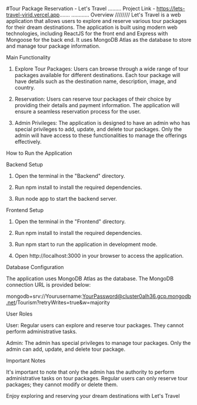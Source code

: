 #Tour Package Reservation - Let's Travel
.........
Project Link - https://lets-travel-virid.vercel.app.......
............
Overview
////////
Let's Travel is a web application that allows users to explore and reserve various tour packages for their dream destinations. The application is built using modern web technologies, including ReactJS for the front end and Express with Mongoose for the back end. It uses MongoDB Atlas as the database to store and manage tour package information.

Main Functionality

1. Explore Tour Packages: Users can browse through a wide range of tour packages available for different destinations. Each tour package will have details such as the destination name, description, image, and country.

2. Reservation: Users can reserve tour packages of their choice by providing their details and payment information. The application will ensure a seamless reservation process for the user.

3. Admin Privileges: The application is designed to have an admin who has special privileges to add, update, and delete tour packages. Only the admin will have access to these functionalities to manage the offerings effectively.

How to Run the Application

Backend Setup

1. Open the terminal in the "Backend" directory.

2. Run npm install to install the required dependencies.

3. Run node app to start the backend server.

Frontend Setup

1. Open the terminal in the "Frontend" directory.

2. Run npm install to install the required dependencies.

3. Run npm start to run the application in development mode.

4. Open http://localhost:3000 in your browser to access the application.

Database Configuration

The application uses MongoDB Atlas as the database. The MongoDB connection URL is provided below:

mongodb+srv://Yourusername:YourPassword@cluster0alh36.gcp.mongodb.net/Tourism?retryWrites=true&w=majority

User Roles

User: Regular users can explore and reserve tour packages. They cannot perform administrative tasks.

Admin: The admin has special privileges to manage tour packages. Only the admin can add, update, and delete tour package.

Important Notes

It's important to note that only the admin has the authority to perform administrative tasks on tour packages. Regular users can only reserve tour packages; they cannot modify or delete them.

Enjoy exploring and reserving your dream destinations with Let's Travel

